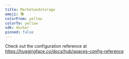 ```yaml
---
title: Marketandstorage
emoji: 📚
colorFrom: yellow
colorTo: yellow
sdk: docker
pinned: false
---
```


Check out the configuration reference at https://huggingface.co/docs/hub/spaces-config-reference
